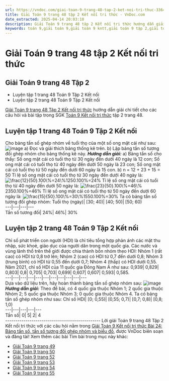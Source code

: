 ```yaml
---
url: https://vndoc.com/giai-toan-9-trang-48-tap-2-ket-noi-tri-thuc-336438
title: Giải Toán 9 trang 48 tập 2 Kết nối tri thức - VnDoc.com
date_extracted: 2025-04-14 20:03:10
description: Giải Toán 9 trang 48 tập 2 Kết nối tri thức hướng dẫn giải chi tiết các câu hỏi và bài tập trong SGK Toán 9 Kết nối tri thức tập 2.
keywords: toán 9,giải toán 9,giải toán 9 kntt,giải toán 9 tập 2,giải toán 9 kết nối tri thức,toán 9 kết nối tri thức tập 2,Toán 9 Kết nối tri thức bài Bài 24 Bảng tần số,tần số tương đối ghép nhóm và biểu đồ,giải Toán 9 Kết nối tri thức Bài 24 Bảng tần số,giải toán 9 kntt Bài 24 Bảng tần số,Bài 24 Bảng tần số,toán 9 bài 24,giải toán 9 trang 48,giải toán 9 trang 48 kết nối,toán 9 trang 48 kết nối tri thức,toán 9 kntt tập 2 trang 48,toán 9 kết nối trang 48,luyện tập 2 sgk toán 9 tập 2
---
```


# Giải Toán 9 trang 48 tập 2 Kết nối tri thức
## Giải Toán 9 trang 48 Tập 2
  * Luyện tập 1 trang 48 Toán 9 Tập 2 Kết nối
  * Luyện tập 2 trang 48 Toán 9 Tập 2 Kết nối

[Giải Toán 9 trang 48 Tập 2 Kết nối tri thức](<https://vndoc.com/giai-toan-9-trang-48-tap-2-ket-noi-tri-thuc-336438>) hướng dẫn giải chi tiết cho các câu hỏi và bài tập trong SGK [Toán 9 Kết nối tri thức](<https://vndoc.com/toan-9-ket-noi-tri-thuc>) tập 2 trang 48.
## **Luyện tập 1 trang 48 Toán 9 Tập 2 Kết nối**
Cho bảng tần số ghép nhóm về tuổi thọ của một số ong mật cái như sau:
![image](https://i.vdoc.vn/data/image/2025/02/16/Luyen-tap-1-trang-48-Toan-9-Tap-2-Ket-noi.png)
a\) Đọc và giải thích bảng thống kê trên.
b\) Lập bảng tần số tương đối ghép nhóm cho bảng thống kê này.
_**Hướng dẫn giải:**_
a\) Bảng tần số cho thấy: Số ong mật cái có tuổi thọ từ 30 ngày đến dưới 40 ngày là 12 con; Số ong mật cái có tuổi thọ từ 40 ngày đến dưới 50 ngày là 23 con; Số ong mật cái có tuổi thọ từ 50 ngày đến dưới 60 ngày là 15 con.
b\) n = 12 + 23 + 15 = 50
Tỉ lệ số ong mật cái có tuổi thọ từ 30 ngày đến dưới 40 ngày là: ![\\frac{12}{50}.100\\%=24\\%](https://i.vdoc.vn/data/image/blank.png)1250.100%=24%
Tỉ lệ số ong mật cái có tuổi thọ từ 40 ngày đến dưới 50 ngày là: ![\\frac{23}{50}.100\\%=46\\%](https://i.vdoc.vn/data/image/blank.png)2350.100%=46%
Tỉ lệ số ong mật cái có tuổi thọ từ 50 ngày đến dưới 60 ngày là: ![\\frac{15}{50}.100\\%=30\\%](https://i.vdoc.vn/data/image/blank.png)1550.100%=30%
Ta có bảng tần số tương đối ghép nhóm:
Tuổi thọ \(ngày\)| \[30; 40\)| \[40; 50\)| \[50; 60\)  
---|---|---|---  
Tần số tương đối| 24%| 46%| 30%  
## **Luyện tập 2 trang 48 Toán 9 Tập 2 Kết nối**
Chỉ số phát triển con người \(HDI\) là chỉ tiêu tổng hợp phản ánh các mặt thu nhập, sức khoẻ, giáo dục của người dân trong một quốc gia. Các nước và vùng lãnh thổ trên thế giới được chia thành bốn nhóm theo HDI: Nhóm 1 \(rất cao\) có HDI từ 0,8 trở lên; Nhóm 2 \(cao\) có HDI từ 0,7 đến dưới 0,8; Nhóm 3 \(trung bình\) có HDI từ 0,55 đến dưới 0,7; Nhóm 4 \(thấp\) có HDI dưới 0,55. Năm 2021, chỉ số HDI của 11 quốc gia Đông Nam Á như sau:
0,939| 0,829| 0,803| 0,8| 0,705| 0,703| 0,699| 0,607| 0,607| 0,593| 0,585.  
---|---|---|---|---|---|---|---|---|---|---  
Dựa vào dữ liệu trên, hãy hoàn thành bảng tần số ghép nhóm sau:
![image](https://i.vdoc.vn/data/image/2025/02/16/Luyen-tap-2-trang-48-Toan-9-Tap-2-Ket-noi.png)
_**Hướng dẫn giải:**_
Theo đề bài, có 4 quốc gia thuộc Nhóm 1; 2 quốc gia thuộc Nhóm 2; 5 quốc gia thuộc Nhóm 3; 0 quốc gia thuộc Nhóm 4.
Ta có bảng tần số ghép nhóm như sau:
Chỉ số HDI| \[0; 0,55\)| \[0,55; 0,7\)| \[0,7; 0,8\)| \[0,8; 1,0\)  
---|---|---|---|---  
Tần số| 0| 5| 2| 4  
\-----------------------------------------------
Lời giải Toán 9 trang 48 Tập 2 Kết nối tri thức với các câu hỏi nằm trong [Giải Toán 9 Kết nối tri thức Bài 24: Bảng tần số, tần số tương đối ghép nhóm và biểu đồ](<https://vndoc.com/toan-9-ket-noi-tri-thuc-bai-24-bang-tan-so-tan-so-tuong-doi-ghep-nhom-va-bieu-do-334321>), được VnDoc biên soạn và đăng tải\!
Xem thêm các bài Tìm bài trong mục này khác:
  * [Giải Toán 9 trang 49 ](</giai-toan-9-trang-49-tap-2-ket-noi-tri-thuc-336439>)
  * [Giải Toán 9 trang 50 ](</giai-toan-9-trang-50-tap-2-ket-noi-tri-thuc-336441>)
  * [Giải Toán 9 trang 52 ](</giai-toan-9-trang-52-tap-2-ket-noi-tri-thuc-336442>)
  * [Giải Toán 9 trang 53 ](</giai-toan-9-trang-53-tap-2-ket-noi-tri-thuc-336446>)
  * [Giải Toán 9 trang 54 ](</giai-toan-9-trang-54-tap-2-ket-noi-tri-thuc-336674>)
  * [Giải Toán 9 trang 55 ](</giai-toan-9-trang-55-tap-2-ket-noi-tri-thuc-336677>)

